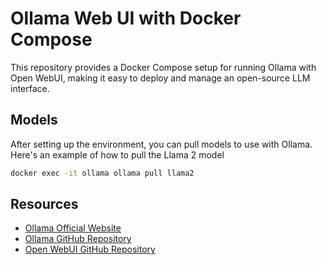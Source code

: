 # Ollama Web UI with Docker Compose

This repository provides a Docker Compose setup for running Ollama with Open WebUI, making it easy to deploy and manage an open-source LLM interface.

## Models

After setting up the environment, you can pull models to use with Ollama.
Here's an example of how to pull the Llama 2 model

```bash
docker exec -it ollama ollama pull llama2
```

## Resources

- [Ollama Official Website](https://ollama.com)
- [Ollama GitHub Repository](https://github.com/ollama/ollama)
- [Open WebUI GitHub Repository](https://github.com/open-webui/open-webui)
